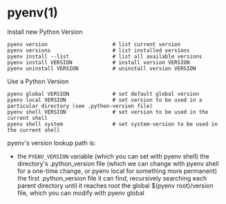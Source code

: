 # pyenv(1)

  Install new Python Version

    pyenv version                     # list current version
    pyenv versions                    # list installed versions
    pyenv install --list              # list all available versions
    pyenv install VERSION             # install version VERSION
    pyenv uninstall VERSION           # uninstall version VERSION

  Use a Python Version

    pyenv global VERSION              # set default global version
    pyenv local VERSION               # set version to be used in a particular directory (see .python-version file)
    pyenv shell VERSION               # set version to be used in the current shell
    pyenv shell system                # set system-version to be used in the current shell

pyenv's version lookup path is:

* the `PYENV_VERSION` variable (which you can set with pyenv shell)
the directory's .python_version file (which we can change with pyenv shell for a one-time change, or pyenv local for something more permanent)
the first .python_version file it can find, recursively searching each parent directory until it reaches root
the global $(pyenv root)/version file, which you can modify with pyenv global

